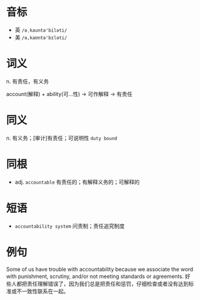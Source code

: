# 音标

- 英 `/əˌkauntə'biləti/`
- 美 `/ə,kaʊntə'bɪləti/`

# 词义

n. 有责任，有义务




account(解释) + ability(可…性) → 可作解释 → 有责任

# 同义

n. 有义务；[审计]有责任；可说明性
`duty bound`

# 同根

- adj. `accountable` 有责任的；有解释义务的；可解释的

# 短语

- `accountability system` 问责制；责任追究制度

# 例句

Some of us have trouble with accountability because we associate the word with punishment, scrutiny, and/or not meeting standards or agreements.
好些人都把责任理解错误了，因为我们总是把责任和惩罚，仔细检查或者没有达到标准或不一致性联系在一起。


